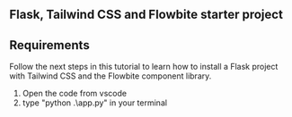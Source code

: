 ## Flask, Tailwind CSS and Flowbite starter project

## Requirements

Follow the next steps in this tutorial to learn how to install a Flask project with Tailwind CSS and the Flowbite component library.

1. Open the code from vscode
2. type "python .\app.py" in your terminal
   
